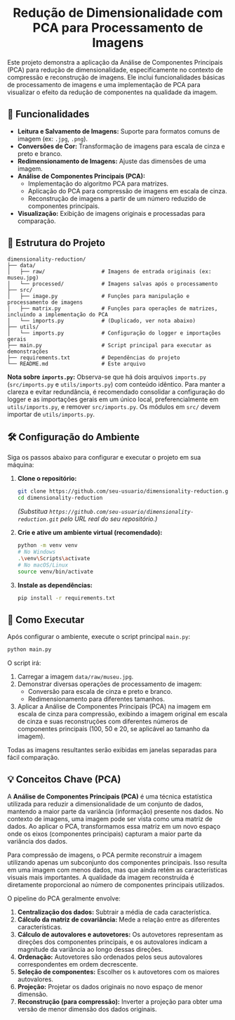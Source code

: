 <div align="center">
  <h1>Redução de Dimensionalidade com PCA para Processamento de Imagens</h1>
</div>

Este projeto demonstra a aplicação da Análise de Componentes Principais (PCA) para redução de dimensionalidade, especificamente no contexto de compressão e reconstrução de imagens. Ele inclui funcionalidades básicas de processamento de imagens e uma implementação de PCA para visualizar o efeito da redução de componentes na qualidade da imagem.

## 🚀 Funcionalidades

-   **Leitura e Salvamento de Imagens:** Suporte para formatos comuns de imagem (ex: `.jpg`, `.png`).
-   **Conversões de Cor:** Transformação de imagens para escala de cinza e preto e branco.
-   **Redimensionamento de Imagens:** Ajuste das dimensões de uma imagem.
-   **Análise de Componentes Principais (PCA):**
    -   Implementação do algoritmo PCA para matrizes.
    -   Aplicação do PCA para compressão de imagens em escala de cinza.
    -   Reconstrução de imagens a partir de um número reduzido de componentes principais.
-   **Visualização:** Exibição de imagens originais e processadas para comparação.

## 📂 Estrutura do Projeto

```
dimensionality-reduction/
├── data/
│   ├── raw/                  # Imagens de entrada originais (ex: museu.jpg)
│   └── processed/            # Imagens salvas após o processamento
├── src/
│   ├── image.py              # Funções para manipulação e processamento de imagens
│   ├── matrix.py             # Funções para operações de matrizes, incluindo a implementação do PCA
│   └── imports.py            # (Duplicado, ver nota abaixo)
├── utils/
│   └── imports.py            # Configuração do logger e importações gerais
├── main.py                   # Script principal para executar as demonstrações
├── requirements.txt          # Dependências do projeto
└── README.md                 # Este arquivo
```

**Nota sobre `imports.py`:** Observa-se que há dois arquivos `imports.py` (`src/imports.py` e `utils/imports.py`) com conteúdo idêntico. Para manter a clareza e evitar redundância, é recomendado consolidar a configuração do logger e as importações gerais em um único local, preferencialmente em `utils/imports.py`, e remover `src/imports.py`. Os módulos em `src/` devem importar de `utils/imports.py`.

## 🛠️ Configuração do Ambiente

Siga os passos abaixo para configurar e executar o projeto em sua máquina:

1.  **Clone o repositório:**

    ```bash
    git clone https://github.com/seu-usuario/dimensionality-reduction.git
    cd dimensionality-reduction
    ```
    *(Substitua `https://github.com/seu-usuario/dimensionality-reduction.git` pelo URL real do seu repositório.)*

2.  **Crie e ative um ambiente virtual (recomendado):**

    ```bash
    python -m venv venv
    # No Windows
    .\venv\Scripts\activate
    # No macOS/Linux
    source venv/bin/activate
    ```

3.  **Instale as dependências:**

    ```bash
    pip install -r requirements.txt
    ```

## 🚀 Como Executar

Após configurar o ambiente, execute o script principal `main.py`:

```bash
python main.py
```

O script irá:

1.  Carregar a imagem `data/raw/museu.jpg`.
2.  Demonstrar diversas operações de processamento de imagem:
    -   Conversão para escala de cinza e preto e branco.
    -   Redimensionamento para diferentes tamanhos.
3.  Aplicar a Análise de Componentes Principais (PCA) na imagem em escala de cinza para compressão, exibindo a imagem original em escala de cinza e suas reconstruções com diferentes números de componentes principais (100, 50 e 20, se aplicável ao tamanho da imagem).

Todas as imagens resultantes serão exibidas em janelas separadas para fácil comparação.

## 💡 Conceitos Chave (PCA)

A **Análise de Componentes Principais (PCA)** é uma técnica estatística utilizada para reduzir a dimensionalidade de um conjunto de dados, mantendo a maior parte da variância (informação) presente nos dados. No contexto de imagens, uma imagem pode ser vista como uma matriz de dados. Ao aplicar o PCA, transformamos essa matriz em um novo espaço onde os eixos (componentes principais) capturam a maior parte da variância dos dados.

Para compressão de imagens, o PCA permite reconstruir a imagem utilizando apenas um subconjunto dos componentes principais. Isso resulta em uma imagem com menos dados, mas que ainda retém as características visuais mais importantes. A qualidade da imagem reconstruída é diretamente proporcional ao número de componentes principais utilizados.

O pipeline do PCA geralmente envolve:
1.  **Centralização dos dados:** Subtrair a média de cada característica.
2.  **Cálculo da matriz de covariância:** Mede a relação entre as diferentes características.
3.  **Cálculo de autovalores e autovetores:** Os autovetores representam as direções dos componentes principais, e os autovalores indicam a magnitude da variância ao longo dessas direções.
4.  **Ordenação:** Autovetores são ordenados pelos seus autovalores correspondentes em ordem decrescente.
5.  **Seleção de componentes:** Escolher os `k` autovetores com os maiores autovalores.
6.  **Projeção:** Projetar os dados originais no novo espaço de menor dimensão.
7.  **Reconstrução (para compressão):** Inverter a projeção para obter uma versão de menor dimensão dos dados originais.
